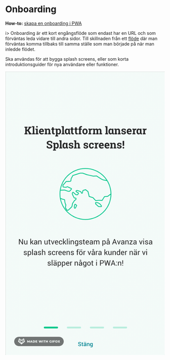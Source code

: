 # Onboarding
**How-to:** [skapa en onboarding i PWA](https://wiki.avanza.se/pages/viewpage.action?pageId=66830911)

i> Onboarding är ett kort engångsflöde som endast har en URL och som förväntas leda vidare till andra sidor. Till skillnaden från ett [flöde](view-type-flow-overlay) där man förväntas komma tillbaks till samma ställe som man började på när man inledde flödet.

Ska användas för att bygga splash screens, eller som korta introduktionsguider för nya användare eller funktioner.

![Onbording](/docs/_media/page-types/onboarding.png 'width=375')  